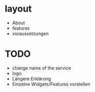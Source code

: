 # layout
- About
- features
- voraussetzungen

# TODO
- change name of the service
- logo
- Längere Erklärung
- Einzelne Widgets/Features vorstellen

